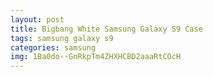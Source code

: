 ```yaml
---
layout: post
title: Bigbang White Samsung Galaxy S9 Case
tags: samsung galaxy s9
categories: samsung
img: 1Ba0do--GnRkpTm4ZHXHCBD2aaaRtCOcH
---
```

